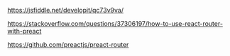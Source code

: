 https://jsfiddle.net/developit/qc73v9va/

https://stackoverflow.com/questions/37306197/how-to-use-react-router-with-preact

https://github.com/preactjs/preact-router














